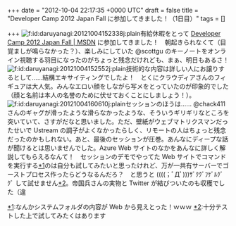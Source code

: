 
+++
date = "2012-10-04 22:17:35 +0000 UTC"
draft = false
title = "Developer Camp 2012 Japan Fall に参加してきました！（1日目）"
tags = []

+++
<img src="http://cdn-ak.f.st-hatena.com/images/fotolife/d/daruyanagi/20121004/20121004152338.jpg" alt="f:id:daruyanagi:20121004152338j:plain" title="f:id:daruyanagi:20121004152338j:plain" class="hatena-fotolife"/>有給休暇をとって <a href="http://msdn.microsoft.com/ja-jp/jj614595.aspx">Developer Camp 2012 Japan Fall | MSDN</a> に参加してきました！　朝起きられなくて（目覚ましが鳴らなかった？）、楽しみにしていた @scottgu のキーノートをオンライン視聴する羽目になったのがちょっと残念だけれども、まぁ、明日もあるさ！<img src="http://cdn-ak.f.st-hatena.com/images/fotolife/d/daruyanagi/20121004/20121004152552.jpg" alt="f:id:daruyanagi:20121004152552j:plain" title="f:id:daruyanagi:20121004152552j:plain" class="hatena-fotolife"/>技術的な内容は詳しい人にお譲りするとして……結構エキサイティングでしたよ！　とくにクラウディアさんのフィギュアは大人気。みんなエロい顔をしながら写メをとっていたのが印象的でした（顔と名前は本人の名誉のために伏せておくことにしましょう！）。<img src="http://cdn-ak.f.st-hatena.com/images/fotolife/d/daruyanagi/20121004/20121004160610.jpg" alt="f:id:daruyanagi:20121004160610j:plain" title="f:id:daruyanagi:20121004160610j:plain" class="hatena-fotolife"/>セッションのほうは…… @chack411 さんのギャグが滑ったような滑らなかったような、そういうギリギリなところを突いていて、さすがだなと思いました。ただ、壁紙がウェブマトリクスマンだったせいで Ustream の調子がよくなかったらしく、リモートの人はちょっと残念だったのかもしれない。あと、最後のセッションが圧巻。あんなにディープな話が聞けるとは思いませんでした。Azure Web サイトのなかをあんなに詳しく解説してもらえるなんて！　セッションのデモでやってた Web サイトでコマンドを実行する<a href="#f1" name="fn1" title="なんかシステムフォルダの内容が Web から見えとった！ｗｗｗ">*1</a>のは自分も試してみたいと思ったけれど、万が一共有サーバーでゴーストプロセス作ったらどうなるんだろ？　と思うと ((((；ﾟДﾟ)))ｻﾞｸｸﾞﾌｹﾞﾙｸﾞｸﾞ して試せません<a href="#f2" name="fn2" title="十分テストした上で試してみたくはあります">*2</a>。帝国兵さんの実物と Twitter が結びついたのも収穫でした（違
<div class="footnote">
<a href="#fn1" name="f1" class="footnote-number">*1</a><span class="footnote-delimiter">:</span><span class="footnote-text">なんかシステムフォルダの内容が Web から見えとった！ｗｗｗ</span>
<a href="#fn2" name="f2" class="footnote-number">*2</a><span class="footnote-delimiter">:</span><span class="footnote-text">十分テストした上で試してみたくはあります</span>
</div>

